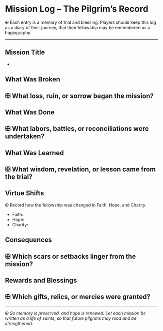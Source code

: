 # Mission Log – The Pilgrim’s Record  

✠ Each entry is a memory of trial and blessing. Players should keep this log as a diary of their journey, that their fellowship may be remembered as a hagiography.  

---

## Mission Title  
-  

## What Was Broken  
✠ What loss, ruin, or sorrow began the mission?  
-  

## What Was Done  
✠ What labors, battles, or reconciliations were undertaken?  
-  

## What Was Learned  
✠ What wisdom, revelation, or lesson came from the trial?  
-  

## Virtue Shifts  
✠ Record how the fellowship was changed in Faith, Hope, and Charity.  
- Faith:  
- Hope:  
- Charity:  

## Consequences  
✠ Which scars or setbacks linger from the mission?  
-  

## Rewards and Blessings  
✠ Which gifts, relics, or mercies were granted?  
-  

---

✠ *So memory is preserved, and hope is renewed. Let each mission be written as a life of saints, so that future pilgrims may read and be strengthened.*  
